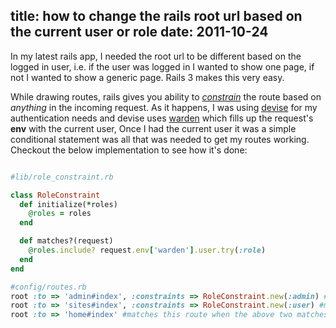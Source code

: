 title: how to change the rails root url based on the current user or role
date: 2011-10-24
---

In my latest rails app, I needed the root url to be different based on the logged in user, i.e. if the user was logged in I wanted to show one page, if not I wanted to show a generic page. Rails 3 makes this very easy.

While drawing routes, rails gives you ability to [*constrain*](http://edgeguides.rubyonrails.org/routing.html#advanced-constraints) the route based on *anything* in the incoming request. As it happens, I was using [devise](https://github.com/plataformatec/devise) for my authentication needs and devise uses [warden](https://github.com/hassox/warden) which fills up the request's **env** with the current user, Once I had the current user it was a simple conditional statement was all that was needed to get my routes working. Checkout the below implementation to see how it's done:


~~~ruby

#lib/role_constraint.rb

class RoleConstraint
  def initialize(*roles)
    @roles = roles
  end

  def matches?(request)
    @roles.include? request.env['warden'].user.try(:role)
  end
end

#config/routes.rb
root :to => 'admin#index', :constraints => RoleConstraint.new(:admin) #matches this route when the current user is an admin
root :to => 'sites#index', :constraints => RoleConstraint.new(:user) #matches this route when the current user is an user
root :to => 'home#index' #matches this route when the above two matches don't pass

~~~

